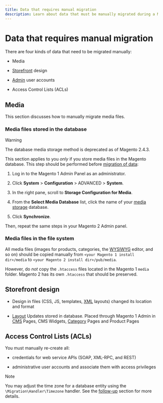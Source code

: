 ```yaml
---
title: Data that requires manual migration
description: Learn about data that must be manually migrated during a Magento 1 to Magento 2 data migration and how to do it. 
---
```


# Data that requires manual migration

There are four kinds of data that need to be migrated manually:

*  Media

*  [Storefront](https://glossary.magento.com/storefront) design

*  [Admin](https://glossary.magento.com/admin) user accounts

*  Access Control Lists (ACLs)

## Media

This section discusses how to manually migrate media files.

### Media files stored in the database

>[!WARNING]
>
>The database media storage method is deprecated as of Magento 2.4.3.


This section applies to you *only* if you store media files in the Magento database. This step should be performed before [migration of data](data.md):

1. Log in to the Magento 1 Admin Panel as an administrator.

1. Click **System** > **Configuration** > ADVANCED > **System**.

1. In the right pane, scroll to **Storage Configuration for Media**.

1. From the **Select Media Database** list, click the name of your [media storage](https://glossary.magento.com/media-storage) database.

1. Click **Synchronize**.

Then, repeat the same steps in your Magento 2 Admin panel.

### Media files in the file system

All media files (images for products, categories, the [WYSIWYG](https://glossary.magento.com/wysiwyg) editor, and so on) should be copied manually from `<your Magento 1 install dir>/media` to `<your Magento 2 install dir>/pub/media`.

However, do *not* copy the `.htaccess` files located in the Magento 1 `media` folder. Magento 2 has its own `.htaccess` that should be preserved.

## Storefront design

*  Design in files (CSS, JS, templates, [XML](https://glossary.magento.com/xml) layouts) changed its location and format

*  [Layout](https://glossary.magento.com/layout) Updates stored in database. Placed through Magento 1 Admin in [CMS](https://glossary.magento.com/cms) Pages, CMS Widgets, [Category](https://glossary.magento.com/category) Pages and Product Pages

## Access Control Lists (ACLs)

You must manually re-create all:

*  credentials for web service APIs (SOAP, XML-RPC, and REST)

*  administrative user accounts and associate them with access privileges

>[!NOTE]
>
>You may adjust the time zone for a database entity using the `\Migration\Handler\Timezone` handler. See the [follow-up](follow-up.md) section for more details.
